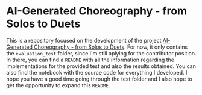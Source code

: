 # AI-Generated Choreography - from Solos to Duets

This is a repository focused on the development of the project [AI-Generated Choreography - from Solos to Duets](https://humanai.foundation/gsoc/2024/proposal_ChoreoAI1.html). For now, it only contains the `evaluation_test` folder, since I'm still aplying for the contributor position. In there, you can find a `README` with all the information regarding the implementations for the provided test and also the results obtained. You can also find the notebook with the source code for everything I developed. I hope you have a good time going through the test folder and I also hope to get the opportunity to expand this `README`.